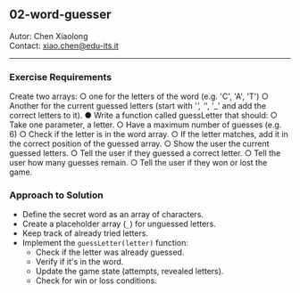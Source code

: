 ## 02-word-guesser
Autor: Chen Xiaolong  
Contact: xiao.chen@edu-its.it
___
### Exercise Requirements

Create two arrays:
○ one for the letters of the word (e.g. 'C', 'A', 'T')
○ Another for the current guessed letters (start with '_', '_', '_' and add the correct letters to it).
● Write a function called guessLetter that should:
○ Take one parameter, a letter.
○ Have a maximum number of guesses (e.g. 6)
○ Check if the letter is in the word array.
○ If the letter matches, add it in the correct position of the guessed array.
○ Show the user the current guessed letters.
○ Tell the user if they guessed a correct letter.
○ Tell the user how many guesses remain.
○ Tell the user if they won or lost the game.

### Approach to Solution

- Define the secret word as an array of characters.
- Create a placeholder array (`_`) for unguessed letters.
- Keep track of already tried letters.
- Implement the `guessLetter(letter)` function:
  - Check if the letter was already guessed.
  - Verify if it's in the word.
  - Update the game state (attempts, revealed letters).
  - Check for win or loss conditions.
